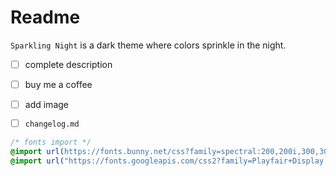 # Readme

`Sparkling Night` is a dark theme where colors sprinkle in the night.

- [ ] complete description
- [ ] buy me a coffee
- [ ] add image
- [ ] `changelog.md`


```css
/* fonts import */
@import url(https://fonts.bunny.net/css?family=spectral:200,200i,300,300i,400,400i,500,500i,600,600i,700,700i,800,800i);
@import url("https://fonts.googleapis.com/css2?family=Playfair+Display:ital,wght@0,400..900;1,400..900&display=swap");
```

